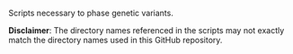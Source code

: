 Scripts necessary to phase genetic variants. 

**Disclaimer**: The directory names referenced in the scripts may not exactly match the directory names used in this GitHub repository.
